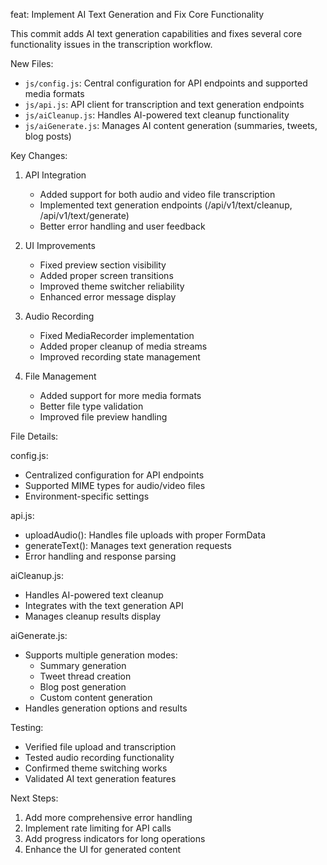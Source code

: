 feat: Implement AI Text Generation and Fix Core Functionality

This commit adds AI text generation capabilities and fixes several core functionality issues in the transcription workflow.

New Files:
- `js/config.js`: Central configuration for API endpoints and supported media formats
- `js/api.js`: API client for transcription and text generation endpoints
- `js/aiCleanup.js`: Handles AI-powered text cleanup functionality
- `js/aiGenerate.js`: Manages AI content generation (summaries, tweets, blog posts)

Key Changes:
1. API Integration
   - Added support for both audio and video file transcription
   - Implemented text generation endpoints (/api/v1/text/cleanup, /api/v1/text/generate)
   - Better error handling and user feedback

2. UI Improvements
   - Fixed preview section visibility
   - Added proper screen transitions
   - Improved theme switcher reliability
   - Enhanced error message display

3. Audio Recording
   - Fixed MediaRecorder implementation
   - Added proper cleanup of media streams
   - Improved recording state management

4. File Management
   - Added support for more media formats
   - Better file type validation
   - Improved file preview handling

File Details:

config.js:
- Centralized configuration for API endpoints
- Supported MIME types for audio/video files
- Environment-specific settings

api.js:
- uploadAudio(): Handles file uploads with proper FormData
- generateText(): Manages text generation requests
- Error handling and response parsing

aiCleanup.js:
- Handles AI-powered text cleanup
- Integrates with the text generation API
- Manages cleanup results display

aiGenerate.js:
- Supports multiple generation modes:
  * Summary generation
  * Tweet thread creation
  * Blog post generation
  * Custom content generation
- Handles generation options and results

Testing:
- Verified file upload and transcription
- Tested audio recording functionality
- Confirmed theme switching works
- Validated AI text generation features

Next Steps:
1. Add more comprehensive error handling
2. Implement rate limiting for API calls
3. Add progress indicators for long operations
4. Enhance the UI for generated content

